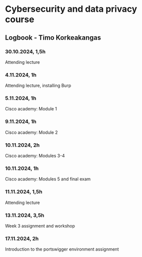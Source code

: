 # Cybersecurity and data privacy course
## Logbook - Timo Korkeakangas
### 30.10.2024, 1,5h
Attending lecture
### 4.11.2024, 1h
Attending lecture, installing Burp
### 5.11.2024, 1h
Cisco academy: Module 1
### 9.11.2024, 1h
Cisco academy: Module 2
### 10.11.2024, 2h
Cisco academy: Modules 3-4
### 10.11.2024, 1h
Cisco academy: Modules 5 and final exam
### 11.11.2024, 1,5h
Attending lecture
### 13.11.2024, 3,5h
Week 3 assignment and workshop
### 17.11.2024, 2h
Introduction to the portswigger environment assignment
